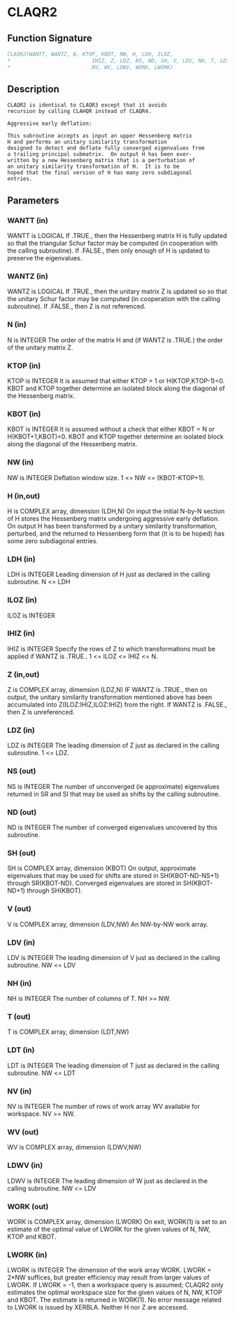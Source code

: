 # CLAQR2

## Function Signature

```fortran
CLAQR2(WANTT, WANTZ, N, KTOP, KBOT, NW, H, LDH, ILOZ,
*                          IHIZ, Z, LDZ, NS, ND, SH, V, LDV, NH, T, LDT,
*                          NV, WV, LDWV, WORK, LWORK)
```

## Description


    CLAQR2 is identical to CLAQR3 except that it avoids
    recursion by calling CLAHQR instead of CLAQR4.

    Aggressive early deflation:

    This subroutine accepts as input an upper Hessenberg matrix
    H and performs an unitary similarity transformation
    designed to detect and deflate fully converged eigenvalues from
    a trailing principal submatrix.  On output H has been over-
    written by a new Hessenberg matrix that is a perturbation of
    an unitary similarity transformation of H.  It is to be
    hoped that the final version of H has many zero subdiagonal
    entries.

## Parameters

### WANTT (in)

WANTT is LOGICAL If .TRUE., then the Hessenberg matrix H is fully updated so that the triangular Schur factor may be computed (in cooperation with the calling subroutine). If .FALSE., then only enough of H is updated to preserve the eigenvalues.

### WANTZ (in)

WANTZ is LOGICAL If .TRUE., then the unitary matrix Z is updated so so that the unitary Schur factor may be computed (in cooperation with the calling subroutine). If .FALSE., then Z is not referenced.

### N (in)

N is INTEGER The order of the matrix H and (if WANTZ is .TRUE.) the order of the unitary matrix Z.

### KTOP (in)

KTOP is INTEGER It is assumed that either KTOP = 1 or H(KTOP,KTOP-1)=0. KBOT and KTOP together determine an isolated block along the diagonal of the Hessenberg matrix.

### KBOT (in)

KBOT is INTEGER It is assumed without a check that either KBOT = N or H(KBOT+1,KBOT)=0. KBOT and KTOP together determine an isolated block along the diagonal of the Hessenberg matrix.

### NW (in)

NW is INTEGER Deflation window size. 1 <= NW <= (KBOT-KTOP+1).

### H (in,out)

H is COMPLEX array, dimension (LDH,N) On input the initial N-by-N section of H stores the Hessenberg matrix undergoing aggressive early deflation. On output H has been transformed by a unitary similarity transformation, perturbed, and the returned to Hessenberg form that (it is to be hoped) has some zero subdiagonal entries.

### LDH (in)

LDH is INTEGER Leading dimension of H just as declared in the calling subroutine. N <= LDH

### ILOZ (in)

ILOZ is INTEGER

### IHIZ (in)

IHIZ is INTEGER Specify the rows of Z to which transformations must be applied if WANTZ is .TRUE.. 1 <= ILOZ <= IHIZ <= N.

### Z (in,out)

Z is COMPLEX array, dimension (LDZ,N) IF WANTZ is .TRUE., then on output, the unitary similarity transformation mentioned above has been accumulated into Z(ILOZ:IHIZ,ILOZ:IHIZ) from the right. If WANTZ is .FALSE., then Z is unreferenced.

### LDZ (in)

LDZ is INTEGER The leading dimension of Z just as declared in the calling subroutine. 1 <= LDZ.

### NS (out)

NS is INTEGER The number of unconverged (ie approximate) eigenvalues returned in SR and SI that may be used as shifts by the calling subroutine.

### ND (out)

ND is INTEGER The number of converged eigenvalues uncovered by this subroutine.

### SH (out)

SH is COMPLEX array, dimension (KBOT) On output, approximate eigenvalues that may be used for shifts are stored in SH(KBOT-ND-NS+1) through SR(KBOT-ND). Converged eigenvalues are stored in SH(KBOT-ND+1) through SH(KBOT).

### V (out)

V is COMPLEX array, dimension (LDV,NW) An NW-by-NW work array.

### LDV (in)

LDV is INTEGER The leading dimension of V just as declared in the calling subroutine. NW <= LDV

### NH (in)

NH is INTEGER The number of columns of T. NH >= NW.

### T (out)

T is COMPLEX array, dimension (LDT,NW)

### LDT (in)

LDT is INTEGER The leading dimension of T just as declared in the calling subroutine. NW <= LDT

### NV (in)

NV is INTEGER The number of rows of work array WV available for workspace. NV >= NW.

### WV (out)

WV is COMPLEX array, dimension (LDWV,NW)

### LDWV (in)

LDWV is INTEGER The leading dimension of W just as declared in the calling subroutine. NW <= LDV

### WORK (out)

WORK is COMPLEX array, dimension (LWORK) On exit, WORK(1) is set to an estimate of the optimal value of LWORK for the given values of N, NW, KTOP and KBOT.

### LWORK (in)

LWORK is INTEGER The dimension of the work array WORK. LWORK = 2*NW suffices, but greater efficiency may result from larger values of LWORK. If LWORK = -1, then a workspace query is assumed; CLAQR2 only estimates the optimal workspace size for the given values of N, NW, KTOP and KBOT. The estimate is returned in WORK(1). No error message related to LWORK is issued by XERBLA. Neither H nor Z are accessed.

